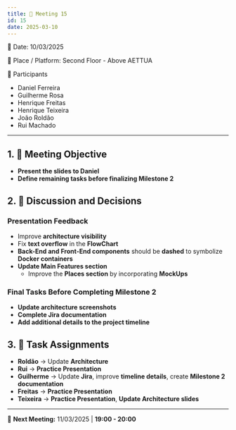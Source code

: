 ```yaml
---
title: 📝 Meeting 15
id: 15
date: 2025-03-10
---
```


📅 Date: 10/03/2025  

📍 Place / Platform: Second Floor - Above AETTUA  

👥 Participants  

- Daniel Ferreira  
- Guilherme Rosa  
- Henrique Freitas  
- Henrique Teixeira  
- João Roldão  
- Rui Machado  

---

## 1. 🎯 Meeting Objective  

- **Present the slides to Daniel**  
- **Define remaining tasks before finalizing Milestone 2**  

## 2. 💬 Discussion and Decisions  

### **Presentation Feedback**  

- Improve **architecture visibility**  
- Fix **text overflow** in the **FlowChart**  
- **Back-End and Front-End components** should be **dashed** to symbolize **Docker containers**  
- **Update Main Features section**  
  - Improve the **Places section** by incorporating **MockUps**  

### **Final Tasks Before Completing Milestone 2**  

- **Update architecture screenshots**  
- **Complete Jira documentation**  
- **Add additional details to the project timeline**  

## 3. 📝 Task Assignments  

- **Roldão** → Update **Architecture**  
- **Rui** → **Practice Presentation**  
- **Guilherme** → Update **Jira**, improve **timeline details**, create **Milestone 2 documentation**  
- **Freitas** → **Practice Presentation**  
- **Teixeira** → **Practice Presentation**, **Update Architecture slides**  

---

📅 **Next Meeting:** 11/03/2025 | **19:00 - 20:00**  
